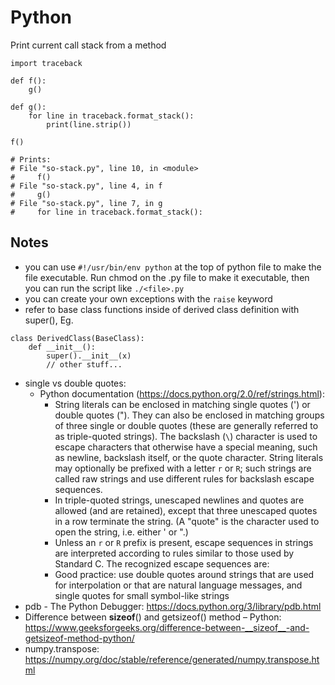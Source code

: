 # Python

Print current call stack from a method
```
import traceback

def f():
    g()

def g():
    for line in traceback.format_stack():
        print(line.strip())

f()

# Prints:
# File "so-stack.py", line 10, in <module>
#     f()
# File "so-stack.py", line 4, in f
#     g()
# File "so-stack.py", line 7, in g
#     for line in traceback.format_stack():
```

## Notes
- you can use `#!/usr/bin/env python` at the top of python file to make the file executable. Run chmod on the .py file to make it executable, then you can run the script like `./<file>.py`
- you can create your own exceptions with the `raise` keyword
- refer to base class functions inside of derived class definition with super(), Eg.
```
class DerivedClass(BaseClass):
    def __init__():
        super().__init__(x)
        // other stuff...
```
- single vs double quotes:
    - Python documentation (https://docs.python.org/2.0/ref/strings.html):
        - String literals can be enclosed in matching single quotes (') or double quotes ("). They can also be enclosed in matching groups of three single or double quotes (these are generally referred to as triple-quoted strings). The backslash (`\`) character is used to escape characters that otherwise have a special meaning, such as newline, backslash itself, or the quote character. String literals may optionally be prefixed with a letter `r` or `R`; such strings are called raw strings and use different rules for backslash escape sequences.
        - In triple-quoted strings, unescaped newlines and quotes are allowed (and are retained), except that three unescaped quotes in a row terminate the string. (A "quote" is the character used to open the string, i.e. either ' or ".)
        - Unless an `r` or `R` prefix is present, escape sequences in strings are interpreted according to rules similar to those used by Standard C. The recognized escape sequences are:
        - Good practice: use double quotes around strings that are used for interpolation or that are natural language messages, and single quotes for small symbol-like strings
- pdb - The Python Debugger: https://docs.python.org/3/library/pdb.html
- Difference between __sizeof__() and getsizeof() method – Python: https://www.geeksforgeeks.org/difference-between-__sizeof__-and-getsizeof-method-python/
- numpy.transpose: https://numpy.org/doc/stable/reference/generated/numpy.transpose.html
